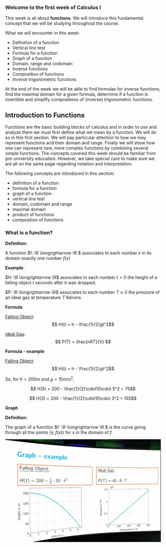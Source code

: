 ### Welcome to the first week of Calculus I
This week is all about **functions**. We will introduce this fundamental concept that we will be studying throughout the course.

What we will encounter in this week:

- Definition of a function
- Vertical line test
- Formula for a function
- Graph of a function
- Domain, range and codomain
- Inverse functions
- Composition of functions
- Inverse trigonometric functions

At the end of the week we will be able to find formulas for inverse functions, find the maximal domain for a given formula, determine if a function is invertible and simplify compositions of (inverse) trigonometric functions. 

## Introduction to Functions
Functions are the basic building blocks of calculus and in order to use and analyze them we must first define what we mean by a function. We will do so in this first section. We will pay particular attention to how we may represent functions and their domain and range. Finally we will show how one can represent new, more complex functions by combining several simple functions. The concepts covered this week should be familiar from pre-university education. However, we take special care to make sure we are all on the same page regarding notation and interpretation.

The following concepts are introduced in this section:

- definition of a function
- formula for a function
- graph of a function
- vertical line test
- domain, codomain and range
- maximal domain
- product of functions
- composition of functions

### What is a function?

**Definition:**

A function $f: \R \longrightarrow \R $ associates to each number $x$ in its domain exactly one number $f(x)$

**Example**:

$H: \R \longrightarrow \R$ associates to each number $t > 0$ the height of a falling object $t$ seconds after it was dropped.

$P: \R \longrightarrow \R$ associates to each number $T \ge 0$ the pressure of an ideal gas at temperature $T$ Kelvins.

**Formula**

<u>Falling Object</u>:
$$ H(t) = h - \frac{1}{2}gt^2$$


<u>Ideal Gas</u>:
$$ P(T) = \frac{nRT}{V} $$

**Formula - example**

<u>Falling Object</u>:
$$ H(t) = h - \frac{1}{2}gt^2$$

So,  for $h = 200 m$ and $g=10m/s^2$,

$$ H(5) = 200 - \frac{1}{2}\cdot10\cdot 5^2 =  75$$

$$ H(3) = 200 - \frac{1}{2}\cdot10\cdot 3^2 =  155$$

**Graph**

**Definition:**

The graph of a function $f: \R \longrightarrow \R $ is the curve going through all the points $(x, f(x))$ for $x$ in the domain of $f$.

![Graph-example](graph_example.png)
